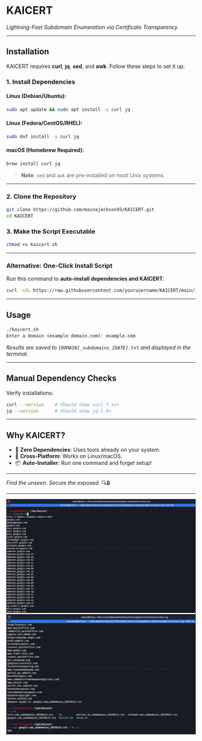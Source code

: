 # **KAICERT**  
*Lightning-Fast Subdomain Enumeration via Certificate Transparency*  

---

## **Installation**  
KAICERT requires **curl**, **jq**, **sed**, and **awk**. Follow these steps to set it up:  

### **1. Install Dependencies**  
#### Linux (Debian/Ubuntu):  
```bash  
sudo apt update && sudo apt install -y curl jq  
```  
#### Linux (Fedora/CentOS/RHEL):  
```bash  
sudo dnf install -y curl jq  
```  
#### macOS (Homebrew Required):  
```bash  
brew install curl jq  
```  
> **Note**: `sed` and `awk` are pre-installed on most Unix systems.  

---

### **2. Clone the Repository**  
```bash  
git clone https://github.com/mainajackson95/KAICERT.git  
cd KAICERT  
```  

### **3. Make the Script Executable**  
```bash  
chmod +x kaicert.sh  
```  

---

### **Alternative: One-Click Install Script**  
Run this command to **auto-install dependencies and KAICERT**:  
```bash  
curl -sSL https://raw.githubusercontent.com/yourusername/KAICERT/main/install.sh | bash  
```  

---

## **Usage**  
```bash  
./kaicert.sh  
Enter a domain (example domain.com): example.com  
```  
*Results are saved to `[DOMAIN]_subdomains_[DATE].txt` and displayed in the terminal.*  

---

## **Manual Dependency Checks**  
Verify installations:  
```bash  
curl --version    # Should show curl 7.xx+  
jq --version      # Should show jq-1.6+  
```  

---

## **Why KAICERT?**  
- 🚀 **Zero Dependencies**: Uses tools already on your system.  
- 🔄 **Cross-Platform**: Works on Linux/macOS.  
- 📦 **Auto-Installer**: Run one command and forget setup!  

---

*Find the unseen. Secure the exposed.* 🔍🔒  

---

![Demo](https://github.com/mainajackson95/kaicert/blob/main/ss/Screenshot_2025-01-23_19-48-50.jpg)
![Demo](https://github.com/mainajackson95/kaicert/blob/main/ss/Screenshot_2025-01-23_19-51-11.jpg)  


